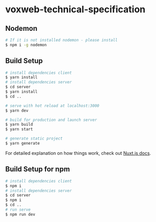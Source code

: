 # voxweb-technical-specification

## Nodemon

```bash
# If it is not installed nodemon - please install
$ npm i -g nodemon
```

## Build Setup

```bash
# install dependencies client
$ yarn install
# install dependencies server
$ cd server
$ yarn install
$ cd ..

# serve with hot reload at localhost:3000
$ yarn dev

# build for production and launch server
$ yarn build
$ yarn start

# generate static project
$ yarn generate
```

For detailed explanation on how things work, check out [Nuxt.js docs](https://nuxtjs.org).

## Build Setup for npm

```bash
# install dependencies client
$ npm i
# install dependencies server
$ cd server
$ npm i
$ cd ..
# run serve
$ npm run dev
